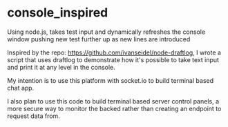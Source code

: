 # console_inspired
Using node.js, takes test input and dynamically refreshes the console window pushing new test further up as new lines are introduced

Inspired by the repo: https://github.com/ivanseidel/node-draftlog, I wrote a script that uses draftlog to demonstrate how it's possible to take text input and print it at any level in the console.

My intention is to use this platform with socket.io to build terminal based chat app.

I also plan to use this code to build terminal based server control panels, a more secure way to monitor the backed rather than creating an endpoint to request data from.

